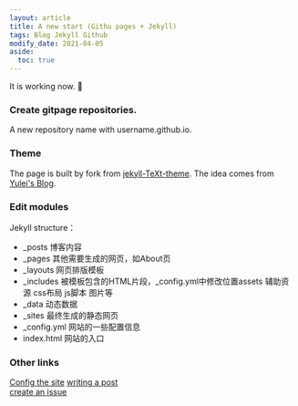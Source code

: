 ```yaml
---
layout: article
title: A new start (Githu pages + Jekyll)
tags: Blog Jekyll Github
modify_date: 2021-04-05
aside:
  toc: true
---
```


It is working now.  :ghost: 

### Create gitpage repositories.
A new repository name with username.github.io.

### Theme
The page is built by fork from [jekyll-TeXt-theme](https://github.com/kitian616/jekyll-TeXt-theme). The idea comes from [Yulei's Blog](https://yuleii.github.io/2020/06/09/build-blog-with-github-pages-and-jekyll.html).

### Edit modules
Jekyll structure：
- _posts 博客内容
- _pages 其他需要生成的网页，如About页
- _layouts 网页排版模板
- _includes 被模板包含的HTML片段，_config.yml中修改位置assets 辅助资源 css布局 js脚本 图片等
- _data 动态数据
- _sites 最终生成的静态网页
- _config.yml 网站的一些配置信息
- index.html 网站的入口

### Other links
[Config the site](https://tianqi.name/jekyll-TeXt-theme/docs/en/configuration) 
[writing a post](https://tianqi.name/jekyll-TeXt-theme/docs/en/writing-posts)  
[create an issue](https://github.com/kitian616/jekyll-TeXt-theme/issues) 




